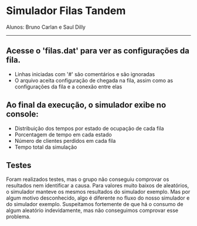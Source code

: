 # Simulador Filas Tandem
Alunos: Bruno Carlan e Saul Dilly

___

## Acesse o 'filas.dat' para ver as configurações da fila.

- Linhas iniciadas com '#' são comentários e são ignoradas
- O arquivo aceita configuração de chegada na fila, assim como as configurações da fila e a conexão entre elas

## Ao final da execução, o simulador exibe no console:

- Distribuição dos tempos por estado de ocupação de cada fila
- Porcentagem de tempo em cada estado
- Número de clientes perdidos em cada fila
- Tempo total da simulação

## Testes
Foram realizados testes, mas o grupo não conseguiu comprovar os resultados nem identificar a causa.
Para valores muito baixos de aleatórios, o simulador manteve os mesmos resultados do simulador exemplo. Mas por algum motivo desconhecido, algo é diferente no fluxo do nosso simulador e do simulador exemplo. Suspeitamos fortemente de que há o consumo de algum aleatório indevidamente, mas não conseguimos comprovar esse problema.
